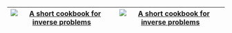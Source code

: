 
| [![A short cookbook for inverse problems](https://ferreols.github.io/InverseProblemsCookbook/IPCookbook1.svg)](https://ferreols.github.io/InverseProblemsCookbook/IPCookbook.pdf) | [![A short cookbook for inverse problems](https://ferreols.github.io/InverseProblemsCookbook/IPCookbook2.svg)](https://ferreols.github.io/InverseProblemsCookbook/IPCookbook.pdf) |
:-------------------------:|:-------------------------:
